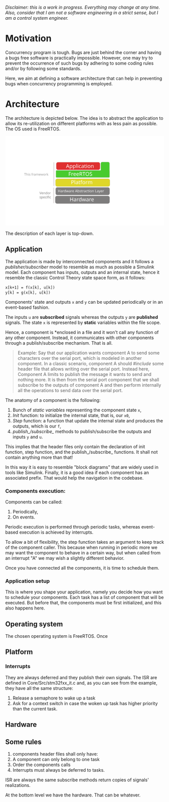 *Disclaimer: this is a work in progress. Everything may change at any time. Also, consider that I am not a software engineering in a strict sense, but I am a control system engineer.*

# Motivation
Concurrency program is tough. Bugs are just behind the corner and having a bugs free software is practically impossible.
However, one may try to prevent the occurrence of such bugs by adhering to some coding rules and/or by following some standards.

Here, we aim at defining a software architecture that can help in preventing bugs when concurrency programming is employed.

# Architecture
The architecture is depicted below.
The idea is to abstract the application to allow its re-utilization on different platforms with as less pain as possible.
The OS used is FreeRTOS.

![Architecture](Architecture.svg)

The description of each layer is top-down.
## Application
The application is made by interconnected components and it follows a
*publisher/subscriber* model to resemble as much as possible a Simulink model.
Each component has inputs, outputs and an internal state, hence it resemble the classic Control Theory state space form, as it follows:
```
x[k+1] = f(x[k], u[k])
y[k] = g(x[k], u[k])
```
Components' state and outputs `x` and `y` can be updated periodically or in an event-based fashion.

The inputs `u` are **subscribed** signals whereas the outputs `y` are **published** signals.
The state `x` is represented by **static** variables within the file scope.

Hence, a component is *enclosed in a file and it won't call any function of any other component.
Instead, it communicates with other components through a publish/subscribe
mechanism. That is all.

> Example:
> Say that our application wants component A to send some characters over the
> serial port, which is modeled in another component.
> In a classic scenario, component A should *#include* some header file that allows writing over the serial port.
> Instead here, Component A limits to publish the message it wants to send and nothing more.
> It is then from the serial port component that we shall subscribe to the outputs of component A and then perform internally all the operations to send data over the serial port.

The anatomy of a component is the following:
1. Bunch of *static variables* representing the component state `x`,
2. *Init* function: to initialize the internal state, that is, our `x0`,
3. *Step* function: a function that update the internal state and produces the outputs, which is our `f`,
4. *publish_/subscribe_* methods to publish/subscribe the outputs and inputs `y` and `u`.

This implies that the header files only contain the declaration of init
function, step function, and the publish_/subscribe_ functions. It shall not contain anything more than that!

In this way it is easy to resemble "block diagrams" that are widely used in tools like Simulink.
Finally, it is a good idea if each component has an associated prefix. That would help the navigation in the codebase.

### Components execution:
Components can be called:
1. Periodically,
2. On events.

Periodic execution is performed through periodic tasks, whereas event-based execution is achieved by interrupts.

To allow a bit of flexibility, the step function takes an argument to keep track of the component caller.
This because when running in periodic more we may want the component to behave in a certain way, but when called from
an interrupt "A" we may wish a slightly different behavior.

Once you have connected all the components, it is time to schedule them.

### Application setup
This is where you shape your application, namely you decide how you want to schedule your
components.
Each task has a list of component that will be executed.
But before that, the components must be first initialized, and this also
happens here.

## Operating system
The chosen operating system is FreeRTOS.
Once

## Platform

### Interrupts
They are always deferred and they publish their own signals.
The ISR are defined in Core/Src/stm32fxx_it.c and, as you can see from the example, they have all the same structure:
1. Release a semaphore to wake up a task
2. Ask for a context switch in case the woken up task has higher priority than the current task.

## Hardware

## Some rules
1. components header files shall only have:
2. A component can only belong to one task
3. Order the components calls
4. Interrupts must always be deferred to tasks.

ISR are always the same
subscribe methods return copies of signals' realizations.

At the bottom level we have the hardware. That can be whatever.

